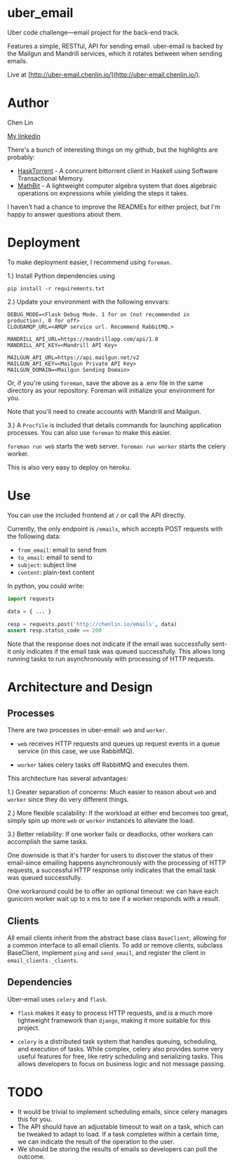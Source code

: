 uber_email
==========

Uber code challenge—email project for the back-end track.

Features a simple, RESTful, API for sending email. uber-email
is backed by the Mailgun and Mandrill services, which it rotates
between when sending emails.

Live at [http://uber-email.chenlin.io/](http://uber-email.chenlin.io/).
# Author

Chen Lin

[My linkedin](https://www.linkedin.com/in/clin88)

There's a bunch of interesting things on my github, but the highlights are
probably:

  * [HaskTorrent](https://github.com/clin88/HaskTorrent) - A concurrent bittorrent client in Haskell using Software
        Transactional Memory.
  * [MathBit](https://github.com/clin88/MathBit) - A lightweight computer algebra
        system that does algebraic operations on expressions while yielding
        the steps it takes.

I haven't had a chance to improve the READMEs for either project, but
I'm happy to answer questions about them.

# Deployment

To make deployment easier, I recommend using `foreman`.

1.) Install Python dependencies using

`pip install -r requirements.txt`

2.) Update your environment with the following envvars:

```quote
DEBUG_MODE=<Flask Debug Mode. 1 for on (not recommended in production), 0 for off>
CLOUDAMQP_URL=<AMQP service url. Recommend RabbitMQ.>

MANDRILL_API_URL=https://mandrillapp.com/api/1.0
MANDRILL_API_KEY=<Mandrill API Key>

MAILGUN_API_URL=https://api.mailgun.net/v2
MAILGUN_API_KEY=<Mailgun Private API Key>
MAILGUN_DOMAIN=<Mailgun Sending Domain>
```

Or, if you're using `foreman`, save the above as a .env file in the same
directory as your repository. Foreman will initialize your environment for
you.

Note that you'll need to create accounts with Mandrill and Mailgun.

3.) A `Procfile` is included that details commands for launching application
processes. You can also use `foreman` to make this easier.

`foreman run web` starts the web server.
`foreman run worker` starts the celery worker.

This is also very easy to deploy on heroku.

# Use

You can use the included frontend at `/` or call the API directly.

Currently, the only endpoint is `/emails`, which accepts POST requests
with the following data:

  * `from_email`: email to send from
  * `to_email`: email to send to
  * `subject`: subject line
  * `content`: plain-text content

In python, you could write:

```python
import requests

data = { ... }

resp = requests.post('http://chenlin.io/emails', data)
assert resp.status_code == 200
```

Note that the response does not indicate if the email was successfully sent-
it only indicates if the email task was queued successfully. This allows
long running tasks to run asynchronously with processing of HTTP requests.

# Architecture and Design

## Processes

There are two processes in uber-email: `web` and `worker`.

  * `web` receives HTTP requests and queues up request events in
    a queue service (in this case, we use RabbitMQ).

  * `worker` takes celery tasks off RabbitMQ and executes them.

This architecture has several advantages:

  1.) Greater separation of concerns: Much easier to reason about
   `web` and `worker` since they do very different things.

  2.) More flexible scalability: If the workload at either end becomes
   too great, simply spin up more `web` or `worker` instances to alleviate
   the load.

  3.) Better reliability: If one worker fails or deadlocks, other workers
   can accomplish the same tasks.

One downside is that it's harder for users to discover the status of their
email-since emailing happens asynchronously with the processing of HTTP
requests, a successful HTTP response only indicates that the email task
was queued successfully.

One workaround could be to offer an optional timeout: we can have each
gunicorn worker wait up to x ms to see if a worker responds with a result.

## Clients

All email clients inherit from the abstract base class `BaseClient`,
allowing for a common interface to all email clients. To add or remove
clients, subclass BaseClient, implement `ping` and `send_email`, and
register the client in `email_clients._clients`.

## Dependencies

Uber-email uses `celery` and `flask`.

  * `flask` makes it easy to process HTTP requests, and is a much more
    lightweight framework than `django`, making it more suitable for this
    project.

  * `celery` is a distributed task system that handles queuing, scheduling,
    and execution of tasks. While complex, celery also provides some very
    useful features for free, like retry scheduling and serializing tasks.
    This allows developers to focus on business logic and not message passing.


# TODO

* It would be trivial to implement scheduling emails, since celery manages this
  for you.
* The API should have an adjustable timeout to wait on a task, which can be
  tweaked to adapt to load. If a task completes within a certain time, we can
  indicate the result of the operation to the user.
* We should be storing the results of emails so developers can poll the outcome.

